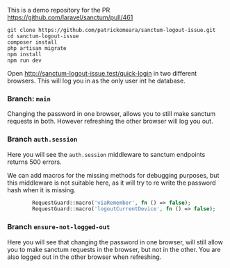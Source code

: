 This is a demo repository for the PR https://github.com/laravel/sanctum/pull/461

```
git clone https://github.com/patrickomeara/sanctum-logout-issue.git
cd sanctum-logout-issue
composer install
php artisan migrate
npm install
npm run dev
```

Open http://sanctum-logout-issue.test/quick-login in two different browsers. This will log you in as the only user int he database.

### Branch: `main`

Changing the password in one browser, allows you to still make sanctum requests in both. However refreshing the other browser will log you out. 

### Branch `auth.session`

Here you will see the `auth.session` middleware to sanctum endpoints returns 500 errors.

We can add macros for the missing methods for debugging purposes, but this middleware is not suitable here, as it will try to re write the password hash when it is missing. 

```php
        RequestGuard::macro('viaRemember', fn () => false);
        RequestGuard::macro('logoutCurrentDevice', fn () => false);
```

### Branch `ensure-not-logged-out`

Here you will see that changing the password in one browser, will still allow you to make sanctum requests in the browser, but not in the other. You are also logged out in the other browser when refreshing.
